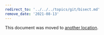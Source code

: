 ```yaml
---
redirect_to: '../../../topics/git/bisect.md'
remove_date: '2021-08-13'
---
```


This document was moved to [another location](../../../topics/git/bisect.md).

<!-- This redirect file can be deleted after <2021-08-13>. -->
<!-- Before deletion, see: https://docs.gitlab.com/ee/development/documentation/#move-or-rename-a-page -->
